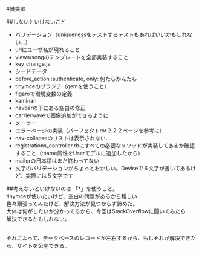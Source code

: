#賛美歌

##しないといけないこと
<ul>
	<li>バリデーション（uniquenessをテストするテストもあればいいかもしれない...）</li>
	<li>urlにユーザ名が現れること</li>
	<li>views/songのテンプレートを全部実装すること</li>
	<li>key_change.js</li>
	<li>シードデータ</li>
	<li>before_action :authenticate, only: 何たらかんたら</li>
	<li>tinymceのブランチ（gemを使うこと）</li>
	<li>figaroで環境変数の定義</li>
	<li>kaminari</li>
	<li>navbarの下にある空白の修正</li>
	<li>carrierwaveで画像追加ができるように</li>
	<li>メーラー</li>
	<li>エラーぺージの実装（パーフェクトror２２２ぺージを参考に）</li>
	<li>nav-collapseのリストは表示されない...</li>
	<li>registrations_controller.rbにすべての必要なメソッドが実装してあるか確認すること（:name属性をUserモデルに追加したから）</li>
	<li>mailerの日本語はまだ終わってない</li>
	<li>文字のバリデーションがちょっとおかしい。Deviseで６文字が書いてあるけど、実際には５文字です</li>
</ul>


##考えないといけないのは
「*」を使うこと。<br/>
tinymceが使いたいけど、空白の問題があるから難しい<br/>
色々頑張ってみたけど、解決方法が見つからず諦めた。<br/>
大体は何がしたいか分かってるから、今回はStackOverflowに聞いてみたら<br/>
解決できるかもしれない。<br/><br/>

それによって、データベースのレコードが左右するから、もしそれが解決できたら、サイトを公開できる。
